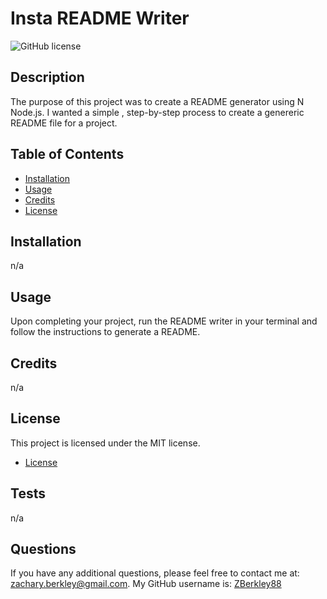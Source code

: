 # Insta README Writer
![GitHub license](https://img.shields.io/badge/license-MIT-blue.svg)

## Description

The purpose of this project was to create a README generator using N Node.js. I wanted a simple , step-by-step process to create  a genereric README file for a project. 

## Table of Contents

- [Installation](#installation)
- [Usage](#usage)
- [Credits](#credits)
- [License](#license)

## Installation

n/a

## Usage

Upon completing your project, run the README writer in your terminal and follow the instructions to generate a README.

## Credits

n/a

## License

This project is licensed under the MIT license.

* [License](#license)


## Tests

n/a

## Questions

If you have any additional questions, please feel free to contact me at: zachary.berkley@gmail.com. My GitHub username is:
[ZBerkley88](https://github.com/ZBerkley88)
